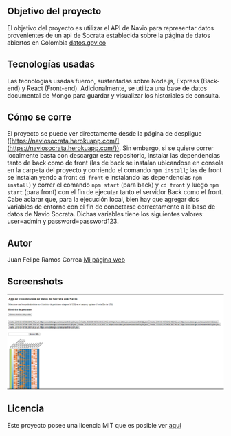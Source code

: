 ## Objetivo del proyecto
El objetivo del proyecto es utilizar el API de Navio para representar datos provenientes de un api de Socrata establecida sobre la página de datos abiertos en Colombia [datos.gov.co](datos.gov.co)
## Tecnologías usadas
Las tecnologías usadas fueron, sustentadas sobre Node.js, Express (Back-end) y React (Front-end). Adicionalmente, se utiliza una base de datos documental de Mongo para guardar y visualizar los historiales de consulta.
## Cómo se corre
El proyecto se puede ver directamente desde la página de despligue ([https://naviosocrata.herokuapp.com/](https://naviosocrata.herokuapp.com/)). Sin embargo, si se quiere correr localmente basta con descargar este repositorio, instalar las dependencias tanto de back como de front (las de back se instalan ubicandose en consola en la carpeta del proyecto y corriendo el comando `npm install`; las de front se instalan yendo a front `cd front` e instalando las dependencias `npm install`) y correr el comando `npm start` (para back) y `cd front` y luego `npm start` (para front) con el fin de ejecutar tanto el servidor Back como el front. Cabe aclarar que, para la ejecución local, bien hay que agregar dos variables de entorno con el fin de conectarse correctamente a la base de datos de Navio Socrata. Dichas variables tiene los siguientes valores: user=admin y password=password123.  
## Autor
Juan Felipe Ramos Correa [Mi página web](http://jframos29.github.io)

## Screenshots

![Screenshot](https://github.com/jframos29/navioSocrata/blob/master/screenshot.png)

## Licencia
Este proyecto posee una licencia MIT que es posible ver [aquí](https://github.com/username/reponame/blob/master/license)
